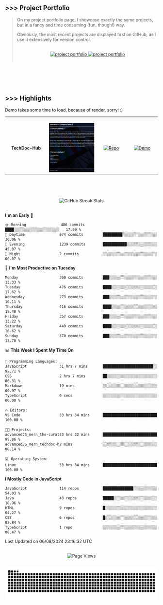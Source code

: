 ## >>> Project Portfolio

> On my project portfolio page, I showcase exactly the same projects, but in a fancy and time consuming (fun, though!) way.
>
> Obviously, the most recent projects are displayed first on GitHub, as I use it extensively for version control.
>
> <br>
>
> <div align="center">
>  <a href="https://shcoobz.github.io/">
>    <img src="https://img.shields.io/badge/portfolio_&hairsp;_page-Link-28a745?style=for-the-badge&logo=github" alt="project portfolio"/>
>  </a>
>
> <a href="https://github.com/Shcoobz/list_projects">
>     <img src="https://img.shields.io/badge/github_projects-List-28a745?style=for-the-badge&logo=github" alt="project portfolio"/>
>   </a>
> </div>
>
> <br>

<br>

##

<br>

## >>> Highlights

Demo takes some time to load, because of render, sorry! :)

<table>
  <tr>
    <td align="center">
      <img width="170" height="1" alt="">
      <strong>TechDoc-Hub</strong>
    </td>
    <td align="center">
      <img width="350" height="1" alt="">
      <img src="img/advancedJS_mern_techdoc-hub.png" alt="Blabber Bot Image" width="200" >
    </td>
    <td align="center">
      <img width="170" height="1" alt="">
      <a href="https://github.com/Shcoobz/advancedJS_mern_techdoc-hub/">
        <img src="https://img.shields.io/badge/Repo-007bff?logo=github&logoColor=white" style="width:110px; height:auto;" alt="Repo">
      </a>
    </td>
    <td align="center">
      <img width="170" height="1" alt="">
      <a href="https://advancedjs-mern-techdoc-hub.onrender.com/">
        <img src="https://img.shields.io/badge/Demo-28a745?logo=google-chrome&logoColor=white" style="width:120px; height:auto;" alt="Demo">
      </a>
    </td>
  </tr>
</table>

<br>

##

<br>

<!-- GitHub Streak Stats -->
<div align="center">
  <img src="https://github-readme-streak-stats.herokuapp.com/?user=Shcoobz&theme=whatsapp-dark2&border=28A745&currStreakNum=28A745&sideNums=28A745" alt="GitHub Streak Stats"/>
  <!-- shadow-green  -->
</div>

<br>

<!--START_SECTION:waka-->
**I'm an Early 🐤** 

```text
🌞 Morning                486 commits         ████░░░░░░░░░░░░░░░░░░░░░   17.99 % 
🌆 Daytime                974 commits         █████████░░░░░░░░░░░░░░░░   36.06 % 
🌃 Evening                1239 commits        ███████████░░░░░░░░░░░░░░   45.87 % 
🌙 Night                  2 commits           ░░░░░░░░░░░░░░░░░░░░░░░░░   00.07 % 
```
📅 **I'm Most Productive on Tuesday** 

```text
Monday                   360 commits         ███░░░░░░░░░░░░░░░░░░░░░░   13.33 % 
Tuesday                  476 commits         ████░░░░░░░░░░░░░░░░░░░░░   17.62 % 
Wednesday                273 commits         ███░░░░░░░░░░░░░░░░░░░░░░   10.11 % 
Thursday                 416 commits         ████░░░░░░░░░░░░░░░░░░░░░   15.40 % 
Friday                   357 commits         ███░░░░░░░░░░░░░░░░░░░░░░   13.22 % 
Saturday                 449 commits         ████░░░░░░░░░░░░░░░░░░░░░   16.62 % 
Sunday                   370 commits         ███░░░░░░░░░░░░░░░░░░░░░░   13.70 % 
```


📊 **This Week I Spent My Time On** 

```text
💬 Programming Languages: 
JavaScript               31 hrs 7 mins       ███████████████████████░░   92.71 % 
CSS                      2 hrs 7 mins        ██░░░░░░░░░░░░░░░░░░░░░░░   06.31 % 
Markdown                 19 mins             ░░░░░░░░░░░░░░░░░░░░░░░░░   00.97 % 
TypeScript               0 secs              ░░░░░░░░░░░░░░░░░░░░░░░░░   00.00 % 

🔥 Editors: 
VS Code                  33 hrs 34 mins      █████████████████████████   100.00 % 

🐱‍💻 Projects: 
advancedJS_mern_the-curat33 hrs 32 mins      █████████████████████████   99.86 % 
advancedJS_mern_techdoc-h2 mins              ░░░░░░░░░░░░░░░░░░░░░░░░░   00.14 % 

💻 Operating System: 
Linux                    33 hrs 34 mins      █████████████████████████   100.00 % 
```

**I Mostly Code in JavaScript** 

```text
JavaScript               114 repos           ██████████████░░░░░░░░░░░   54.03 % 
Java                     40 repos            █████░░░░░░░░░░░░░░░░░░░░   18.96 % 
HTML                     9 repos             █░░░░░░░░░░░░░░░░░░░░░░░░   04.27 % 
CSS                      6 repos             █░░░░░░░░░░░░░░░░░░░░░░░░   02.84 % 
TypeScript               1 repo              ░░░░░░░░░░░░░░░░░░░░░░░░░   00.47 % 
```




 Last Updated on 06/08/2024 23:16:32 UTC
<!--END_SECTION:waka-->

<br>

<!-- Visitor counter -->
<div align="center">
   <img src="https://komarev.com/ghpvc/?username=Shcoobz&style=for-the-badge&color=28A745&label=Page+Views" alt="Page Views"/>
</div>

##

<!-- Snake eating commits -->
<div align="center">
<img alt="GitHub Snake" src="https://raw.githubusercontent.com/Shcoobz/Shcoobz/output/github-contribution-grid-snake-dark.svg" />
</div>
